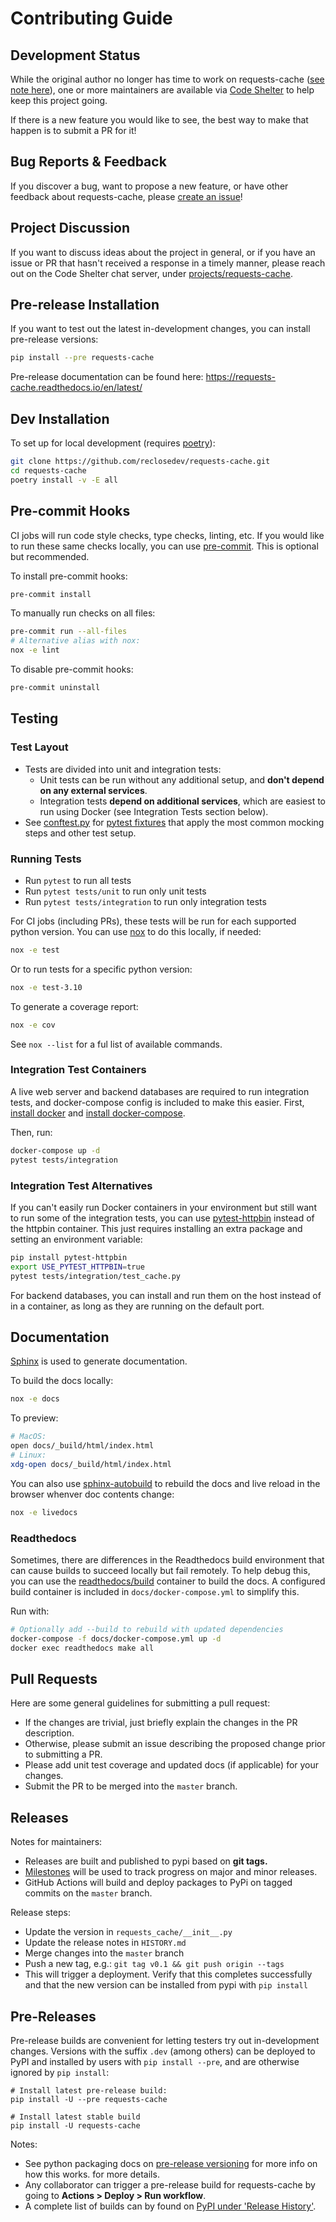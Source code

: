 # Contributing Guide

## Development Status
While the original author no longer has time to work on requests-cache
([see note here](https://github.com/reclosedev/requests-cache/blob/master/CODESHELTER.md)),
one or more maintainers are available via [Code Shelter](https://www.codeshelter.co) to help keep
this project going.

If there is a new feature you would like to see, the best way to make that happen is to submit a PR
for it!

## Bug Reports & Feedback
If you discover a bug, want to propose a new feature, or have other feedback about requests-cache, please
[create an issue](https://github.com/reclosedev/requests-cache/issues/new/choose)!

## Project Discussion
If you want to discuss ideas about the project in general, or if you have an issue or PR that hasn't
received a response in a timely manner, please reach out on the Code Shelter chat server, under
[projects/requests-cache](https://codeshelter.zulipchat.com/#narrow/stream/186993-projects/topic/requests-cache).

## Pre-release Installation
If you want to test out the latest in-development changes, you can install pre-release versions:
```bash
pip install --pre requests-cache
```
Pre-release documentation can be found here: https://requests-cache.readthedocs.io/en/latest/

## Dev Installation
To set up for local development (requires [poetry](https://python-poetry.org/docs/#installation)):

```bash
git clone https://github.com/reclosedev/requests-cache.git
cd requests-cache
poetry install -v -E all
```

## Pre-commit Hooks
CI jobs will run code style checks, type checks, linting, etc. If you would like to run these same
checks locally, you can use [pre-commit](https://github.com/pre-commit/pre-commit).
This is optional but recommended.

To install pre-commit hooks:
```bash
pre-commit install
```

To manually run checks on all files:
```bash
pre-commit run --all-files
# Alternative alias with nox:
nox -e lint
```

To disable pre-commit hooks:
```bash
pre-commit uninstall
```

## Testing

### Test Layout
* Tests are divided into unit and integration tests:
    * Unit tests can be run without any additional setup, and **don't depend on any external services**.
    * Integration tests **depend on additional services**, which are easiest to run using Docker
      (see Integration Tests section below).
* See [conftest.py](https://github.com/reclosedev/requests-cache/blob/master/tests/conftest.py) for
  [pytest fixtures](https://docs.pytest.org/en/stable/fixture.html) that apply the most common
  mocking steps and other test setup.

### Running Tests
* Run `pytest` to run all tests
* Run `pytest tests/unit` to run only unit tests
* Run `pytest tests/integration` to run only integration tests

For CI jobs (including PRs), these tests will be run for each supported python version.
You can use [nox](https://nox.thea.codes) to do this locally, if needed:
```bash
nox -e test
```

Or to run tests for a specific python version:
```bash
nox -e test-3.10
```

To generate a coverage report:
```bash
nox -e cov
```

See `nox --list` for a ful list of available commands.

### Integration Test Containers
A live web server and backend databases are required to run integration tests, and docker-compose
config is included to make this easier. First, [install docker](https://docs.docker.com/get-docker/)
and [install docker-compose](https://docs.docker.com/compose/install/).

Then, run:
```bash
docker-compose up -d
pytest tests/integration
```

### Integration Test Alternatives
If you can't easily run Docker containers in your environment but still want to run some of the
integration tests, you can use [pytest-httpbin](https://github.com/kevin1024/pytest-httpbin) instead
of the httpbin container. This just requires installing an extra package and setting an environment
variable:
```bash
pip install pytest-httpbin
export USE_PYTEST_HTTPBIN=true
pytest tests/integration/test_cache.py
```

For backend databases, you can install and run them on the host instead of in a container, as long
as they are running on the default port.

## Documentation
[Sphinx](http://www.sphinx-doc.org/en/master/) is used to generate documentation.

To build the docs locally:
```bash
nox -e docs
```

To preview:
```bash
# MacOS:
open docs/_build/html/index.html
# Linux:
xdg-open docs/_build/html/index.html
```

You can also use [sphinx-autobuild](https://github.com/executablebooks/sphinx-autobuild) to rebuild the docs and live reload in the browser whenver doc contents change:
```bash
nox -e livedocs
```

### Readthedocs
Sometimes, there are differences in the Readthedocs build environment that can cause builds to
succeed locally but fail remotely. To help debug this, you can use the
[readthedocs/build](https://github.com/readthedocs/readthedocs-docker-images) container to build
the docs. A configured build container is included in `docs/docker-compose.yml` to simplify this.

Run with:
```bash
# Optionally add --build to rebuild with updated dependencies
docker-compose -f docs/docker-compose.yml up -d
docker exec readthedocs make all
```

## Pull Requests
Here are some general guidelines for submitting a pull request:

- If the changes are trivial, just briefly explain the changes in the PR description.
- Otherwise, please submit an issue describing the proposed change prior to submitting a PR.
- Please add unit test coverage and updated docs (if applicable) for your changes.
- Submit the PR to be merged into the `master` branch.

## Releases
Notes for maintainers:
- Releases are built and published to pypi based on **git tags.**
- [Milestones](https://github.com/reclosedev/requests-cache/milestones) will be used to track
progress on major and minor releases.
- GitHub Actions will build and deploy packages to PyPi on tagged commits
on the `master` branch.

Release steps:
- Update the version in `requests_cache/__init__.py`
- Update the release notes in `HISTORY.md`
- Merge changes into the `master` branch
- Push a new tag, e.g.: `git tag v0.1 && git push origin --tags`
- This will trigger a deployment. Verify that this completes successfully and that the new version
  can be installed from pypi with `pip install`

## Pre-Releases
Pre-release builds are convenient for letting testers try out in-development changes. Versions with
the suffix `.dev` (among others) can be deployed to PyPI and installed by users with `pip install --pre`,
and are otherwise ignored by `pip install`:
```
# Install latest pre-release build:
pip install -U --pre requests-cache

# Install latest stable build
pip install -U requests-cache
```

Notes:
* See python packaging docs on
[pre-release versioning](https://packaging.python.org/guides/distributing-packages-using-setuptools/#pre-release-versioning) for more info on how this works.
for more details.
* Any collaborator can trigger a pre-release build for requests-cache by going to
  **Actions > Deploy > Run workflow**.
* A complete list of builds can by found on [PyPI under 'Release History'](https://pypi.org/project/requests-cache/#history).

